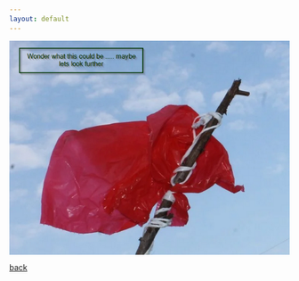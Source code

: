 ```yaml
---
layout: default
---
```


<img src="docs/assets/output_image.png" style="display: block; margin: auto;" />

<!--This is a decoder script for the file-->
<!-- make sure you have the right dependancies and privilidges 
make sure you have python3 installed 
python3 -m pip install pillow bitarray
make a text file copy the code then after save the script below make sure to chmod and run the script with output_image.png in the same directory if the image cannot be found here go to my github docs/assets/output_image.png and download  -->

<!--
from PIL import Image
from bitarray import bitarray

def bits_to_text(bits):
    """Convert bitarray to text, handling potential decoding issues."""
    try:
        return bits.tobytes().decode('utf-8')
    except UnicodeDecodeError as e:
        print(f"Error decoding bytes: {e}")
        return bits.tobytes()  # Return raw bytes if decoding fails

def decode_message(image_path):
    """Extract the hidden message from the image."""
    img = Image.open(image_path)
    pixels = img.load()
    
    bits = bitarray()
    width, height = img.size

    for y in range(height):
        for x in range(width):
            r, g, b = pixels[x, y]
            bits.append(r & 1)
            bits.append(g & 1)
            bits.append(b & 1)

            # Check for the null byte (end of message delimiter)
            if bits[-8:] == bitarray('00000000'):
                return bits_to_text(bits[:-8])

    # If we reach here, no null byte was found; return whatever we could extract
    raw_bytes = bits_to_text(bits)
    print("No delimiter found. Raw bytes extracted:")
    print(raw_bytes)
    return raw_bytes

# Example usage
if __name__ == "__main__":
    # Replace 'output_image.png' with your image file containing the hidden message
    message = decode_message("output_image.png")
    print("Decoded message:", message)
-->

[back](./)
